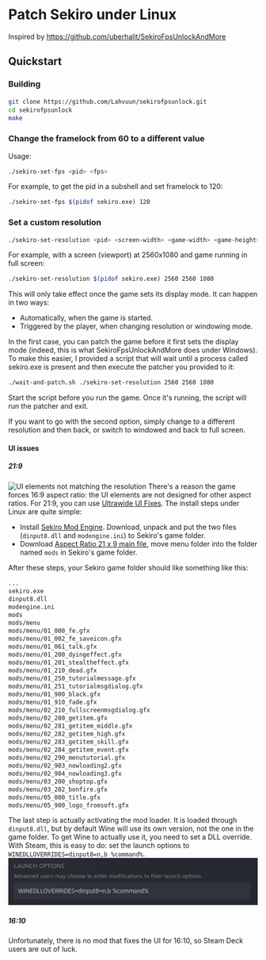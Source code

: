 # Patch Sekiro under Linux
Inspired by https://github.com/uberhalit/SekiroFpsUnlockAndMore
## Quickstart
### Building
```sh
git clone https://github.com/Lahvuun/sekirofpsunlock.git
cd sekirofpsunlock
make
```
### Change the framelock from 60 to a different value
Usage:
``` sh
./sekiro-set-fps <pid> <fps>
```
For example, to get the pid in a subshell and set framelock to 120:
``` sh
./sekiro-set-fps $(pidof sekiro.exe) 120
```
### Set a custom resolution
``` sh
./sekiro-set-resolution <pid> <screen-width> <game-width> <game-height>
```
For example, with a screen (viewport) at 2560x1080 and game running in full screen:
``` sh
./sekiro-set-resolution $(pidof sekiro.exe) 2560 2560 1080
```
This will only take effect once the game sets its display mode. It can happen in two ways:
- Automatically, when the game is started.
- Triggered by the player, when changing resolution or windowing mode.

In the first case, you can patch the game before it first sets the display mode (indeed, this is what SekiroFpsUnlockAndMore does under Windows). To make this easier, I provided a script that will wait until a process called sekiro.exe is present and then execute the patcher you provided to it:
``` sh
./wait-and-patch.sh ./sekiro-set-resolution 2560 2560 1080
```
Start the script before you run the game. Once it's running, the script will run the patcher and exit.

If you want to go with the second option, simply change to a different resolution and then back, or switch to windowed and back to full screen.
#### UI issues
##### 21:9
![UI elements not matching the resolution](https://staticdelivery.nexusmods.com/mods/2763/images/240/240-1606870250-478083709.png)
There's a reason the game forces 16:9 aspect ratio: the UI elements are not designed for other aspect ratios. For 21:9, you can use [Ultrawide UI Fixes](https://www.nexusmods.com/sekiro/mods/240). The install steps under Linux are quite simple:
- Install [Sekiro Mod Engine](https://www.nexusmods.com/sekiro/mods/6). Download, unpack and put the two files (`dinput8.dll` and `modengine.ini`) to Sekiro's game folder.
- Download [Aspect Ratio 21 x 9 main file](https://www.nexusmods.com/sekiro/mods/240?tab=files), move menu folder into the folder named `mods` in Sekiro's game folder.

After these steps, your Sekiro game folder should like something like this:
```
...
sekiro.exe
dinput8.dll
modengine.ini
mods
mods/menu
mods/menu/01_000_fe.gfx
mods/menu/01_002_fe_saveicon.gfx
mods/menu/01_061_talk.gfx
mods/menu/01_200_dyingeffect.gfx
mods/menu/01_201_stealtheffect.gfx
mods/menu/01_210_dead.gfx
mods/menu/01_250_tutorialmessage.gfx
mods/menu/01_251_tutorialmsgdialog.gfx
mods/menu/01_900_black.gfx
mods/menu/01_910_fade.gfx
mods/menu/02_210_fullscreenmsgdialog.gfx
mods/menu/02_280_getitem.gfx
mods/menu/02_281_getitem_middle.gfx
mods/menu/02_282_getitem_high.gfx
mods/menu/02_283_getitem_skill.gfx
mods/menu/02_284_getitem_event.gfx
mods/menu/02_290_menututorial.gfx
mods/menu/02_903_nowloading2.gfx
mods/menu/02_904_nowloading3.gfx
mods/menu/03_200_shoptop.gfx
mods/menu/03_202_bonfire.gfx
mods/menu/05_000_title.gfx
mods/menu/05_900_logo_fromsoft.gfx
```
The last step is actually activating the mod loader. It is loaded through `dinput8.dll`, but by default Wine will use its own version, not the one in the game folder. To get Wine to actually use it, you need to set a DLL override. With Steam, this is easy to do: set the launch options to `WINEDLLOVERRIDES=dinput8=n,b %command%`.
![DLL override example](override.png)
##### 16:10
Unfortunately, there is no mod that fixes the UI for 16:10, so Steam Deck users are out of luck.

